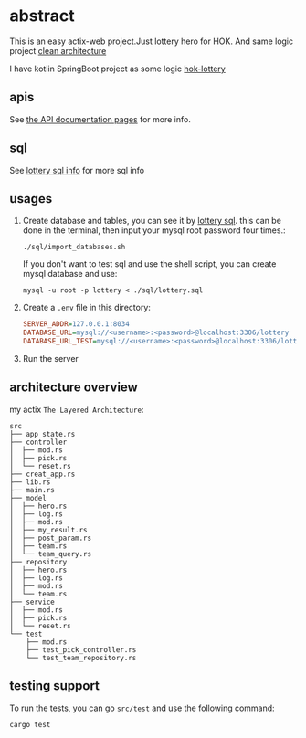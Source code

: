 # abstract

This is an easy actix-web project.Just lottery hero for HOK. And same logic project [clean architecture](https://github.com/weiraneve/actix-clean-architecture)

I have kotlin SpringBoot project as some logic [hok-lottery](https://github.com/weiraneve/hok-lottery)

## apis

See [the API documentation pages](./apis) for more info.

## sql

See [lottery sql info](./sql) for more sql info

## usages

1. Create database and tables, you can see it by [lottery sql](./sql).
   this can be done in the terminal, then input your mysql root password four times.:
     ```shell
     ./sql/import_databases.sh
     ```
   
   If you don't want to test sql and use the shell script, you can create mysql database and use:
   ```shell
   mysql -u root -p lottery < ./sql/lottery.sql
   ```
   
2. Create a `.env` file in this directory:
    ```ini
    SERVER_ADDR=127.0.0.1:8034
    DATABASE_URL=mysql://<username>:<password>@localhost:3306/lottery
    DATABASE_URL_TEST=mysql://<username>:<password>@localhost:3306/lottery_test
    ```

3. Run the server

## architecture overview

my actix `The Layered Architecture`:

```
src
├── app_state.rs
├── controller
│  ├── mod.rs
│  ├── pick.rs
│  └── reset.rs
├── creat_app.rs
├── lib.rs
├── main.rs
├── model
│  ├── hero.rs
│  ├── log.rs
│  ├── mod.rs
│  ├── my_result.rs
│  ├── post_param.rs
│  ├── team.rs
│  └── team_query.rs
├── repository
│  ├── hero.rs
│  ├── log.rs
│  ├── mod.rs
│  └── team.rs
├── service
│  ├── mod.rs
│  ├── pick.rs
│  └── reset.rs
└── test
    ├── mod.rs
    ├── test_pick_controller.rs
    └── test_team_repository.rs
```

## testing support

To run the tests, you can go `src/test` and use the following command:
```bash
cargo test
```
